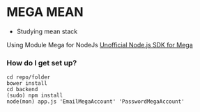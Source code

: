 # MEGA MEAN #

- Studying mean stack

Using Module Mega for NodeJs [Unofficial Node.js SDK for Mega](https://github.com/tonistiigi/mega) 

### How do I get set up? ###

```
cd repo/folder
bower install
cd backend
(sudo) npm install
node(mon) app.js 'EmailMegaAccount' 'PasswordMegaAccount'
```

